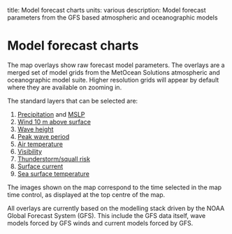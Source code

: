 title: Model forecast charts
units: various
description: Model forecast parameters from the GFS based atmospheric and oceanographic models

# Model forecast charts
The map overlays show raw forecast model parameters. The overlays are a merged set of model grids from the MetOcean Solutions atmospheric and oceanographic model suite. Higher resolution grids will appear by default where they are available on zooming in.

The standard layers that can be selected are:
1. [Precipitation](precipitation-rate) and [MSLP](mean-sea-level-pressure)
2. [Wind 10 m above surface](mean-wind-speed)
3. [Wave height](significant-wave-height)
4. [Peak wave period](peak-wave-period)
5. [Air temperature](air-temperature)
6. [Visibility](visibility)
7. [Thunderstorm/squall risk](thunderstorm-risk)
8. [Surface current](current-velocity)
9. [Sea surface temperature](sea-surface-temperature)

The images shown on the map correspond to the time selected in the map time control, as displayed at the top centre of the map.

All overlays are currently based on the modelling stack driven by the NOAA Global Forecast System (GFS). This include the GFS data itself, wave models forced by GFS winds and current models forced by GFS.

